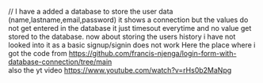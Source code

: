 // I have a added a database to store the user data (name,lastname,email,password) it shows a connection but the values do not get entered in the database it just timesout everytime and no value get stored to the database. now about storing the users history i have not looked into it as a basic signup/signin does not work 
Here the place where i got the code from   https://github.com/francis-njenga/login-form-with-database-connection/tree/main  
also the yt video https://www.youtube.com/watch?v=rHs0b2MaNpg
